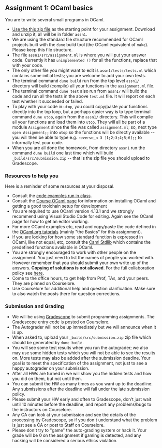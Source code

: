## Assignment 1: OCaml basics

You are to write several small programs in OCaml. 

* [Use the this zip file](assn1.zip) as the starting point for your assignment.  Download and unzip it, all will be in folder `assn1`.  
* We are using the standard file structure recommended for OCaml projects built with the `dune` build tool (the OCaml equivalent of `make`).  Please keep this file structure.
* The file `assn1/src/assignment.ml` is where you will put your answer code.  Currently it has `unimplemented ()` for all the functions, replace that with your code.
* The only other file you might want to edit is `assn1/tests/tests.ml` which contains some initial tests; you are welcome to add your own tests.
* The terminal command `dune build` run from the top level `assn1/` directory will build (compile) all your functions in the `assignment.ml` file.
* The terminal command `dune test` also run from `assn1/` will build the code and run all the tests in the above `test.ml` file.  It will report on each test whether it succeeded or failed.
* To play with your code in `utop`, you could copy/paste your functions directly into the top loop, but a perhaps easier way is to type terminal command `dune utop`, again from the `assn1/` directory.  This will compile all your functions and load them into `utop`.  They will all be part of a module `Assignment` since the file was called `assignment.ml`; so, next type `open Assignment;;` into `utop` so the functions will be directly available -- you will then be able to type e.g. `reverse_n 3 [1;2;3;4;5;6];;` to informally test your code.
* When you are all done the homework, from directory `assn1` run the command `dune build` one last time which will build `_build/src/submission.zip` -- that is the zip file you should upload to Gradescope.

### Resources to help you

Here is a reminder of some resources at your disposal.

*   Consult the [code examples run in class](../ocaml/lecture.html).
*   Consult the [Course OCaml page](../ocaml/index.html) for information on installing OCaml and getting a good toolchain setup for development
*   You are required to use OCaml version 4.13.1 and we strongly recommend using Visual Studio Code for editing. Again see the OCaml page for how to get an editor working.
*   For more OCaml examples etc, read and copy/paste the code defined in the [OCaml.org tutorials](https://ocaml.org/learn/tutorials/) (mainly "the Basics" for this assignment).
*   If you are looking for how some standard function is expressed in OCaml, like not equal, etc, consult the [Caml Stdlib](http://caml.inria.fr/pub/docs/manual-ocaml/libref/Stdlib.html) which contains the predefined functions available in OCaml.
*   You are strongly encouraged to work with other people on the assignment. You just need to list the names of people you worked with. However remember that you should submit your own write up of the answers. **Copying of solutions is not allowed**. For the full collaboration policy see [here](../logistics.html).
*   Come to the office hours, to get help from Prof, TAs, and your peers.  They are pinned on Courselore.
*   Use Courselore for additional help and question clarification.  Make sure to also watch the posts there for question corrections.

### Submission and Grading

*   We will be using [Gradescope](https://gradescope.com) to submit programming assignments. The Gradescope entry code is posted on Courselore.
*   The Autograder will not be up immediately but we will announce when it is up.
*   When asked to, upload your `_build/src/submission.zip` zip file which should be generated by `dune build`.
*   You will see some test results when you run the autograder; we also may use some hidden tests which you will not be able to see the results on. More tests may also be added after the submission deadine. Your goal is to meet the specification of the assignment, not just to see a happy autograder on your submission.
*   After all HWs are turned in we will show you the hidden tests and how you did on them, but not until then.
*   You can submit the HW as many times as you want up to the deadline. Any submissions after the deadline will fall under the late submission policy.
*   Please submit your HW early and often to Gradescope, don't just wait until 10 minutes before the deadline, and report any problems/bugs to the instructors on Courselore.
*   Any CA can look at your submission and see the details of the processing by Gradescope, so if you don't understand what the problem is just see a CA or post to Staff on Courselore.
*   Please don't try to "game" the auto-grading system or hack it. Your grade will be 0 on the assignment if gaming is detected, and any hacking will be considered a serious ethics violation.
